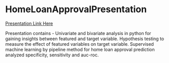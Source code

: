 # HomeLoanApprovalPresentation
[Presentation Link Here](https://www.canva.com/design/DAFgj91K39w/68GKB86jUdhQrdKIwjVQUQ/edit?utm_content=DAFgj91K39w&utm_campaign=designshare&utm_medium=link2&utm_source=sharebutton)

Presentation contains - Univariate and bivariate analysis in python for gaining insights between featured and target variable. Hypothesis testing to measure the effect of featured variables on target variable. Supervised machine learning by pipeline method for home loan approval prediction analyzed specificity, sensitivity and auc-roc.
